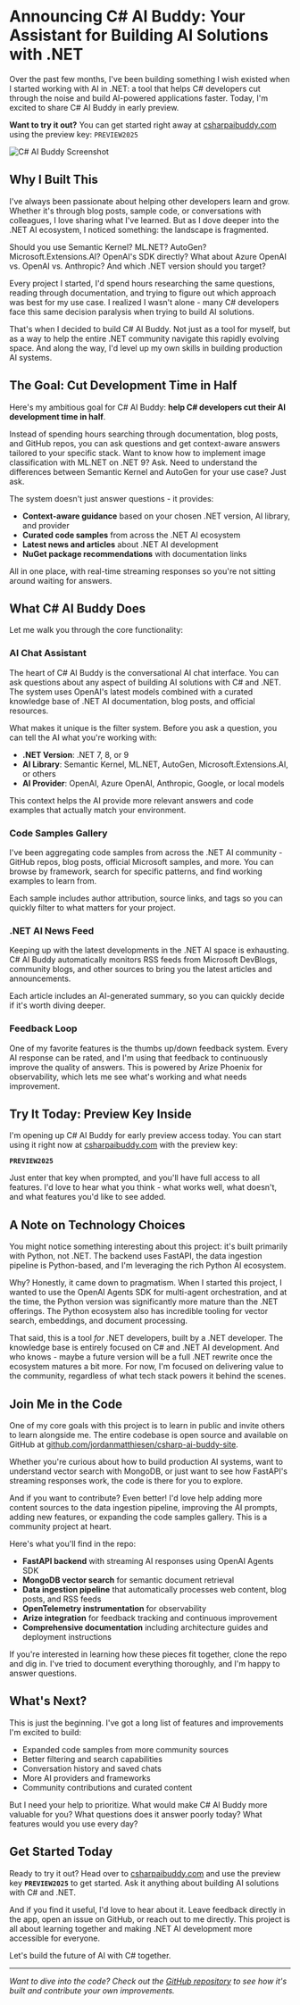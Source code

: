 # Announcing C# AI Buddy: Your Assistant for Building AI Solutions with .NET

Over the past few months, I've been building something I wish existed when I started working with AI in .NET: a tool that helps C# developers cut through the noise and build AI-powered applications faster. Today, I'm excited to share C# AI Buddy in early preview.

**Want to try it out?** You can get started right away at [csharpaibuddy.com](https://csharpaibuddy.com) using the preview key: `PREVIEW2025`

![C# AI Buddy Screenshot](placeholder-for-screenshot.png)

## Why I Built This

I've always been passionate about helping other developers learn and grow. Whether it's through blog posts, sample code, or conversations with colleagues, I love sharing what I've learned. But as I dove deeper into the .NET AI ecosystem, I noticed something: the landscape is fragmented.

Should you use Semantic Kernel? ML.NET? AutoGen? Microsoft.Extensions.AI? OpenAI's SDK directly? What about Azure OpenAI vs. OpenAI vs. Anthropic? And which .NET version should you target?

Every project I started, I'd spend hours researching the same questions, reading through documentation, and trying to figure out which approach was best for my use case. I realized I wasn't alone - many C# developers face this same decision paralysis when trying to build AI solutions.

That's when I decided to build C# AI Buddy. Not just as a tool for myself, but as a way to help the entire .NET community navigate this rapidly evolving space. And along the way, I'd level up my own skills in building production AI systems.

## The Goal: Cut Development Time in Half

Here's my ambitious goal for C# AI Buddy: **help C# developers cut their AI development time in half**.

Instead of spending hours searching through documentation, blog posts, and GitHub repos, you can ask questions and get context-aware answers tailored to your specific stack. Want to know how to implement image classification with ML.NET on .NET 9? Ask. Need to understand the differences between Semantic Kernel and AutoGen for your use case? Just ask.

The system doesn't just answer questions - it provides:
- **Context-aware guidance** based on your chosen .NET version, AI library, and provider
- **Curated code samples** from across the .NET AI ecosystem
- **Latest news and articles** about .NET AI development
- **NuGet package recommendations** with documentation links

All in one place, with real-time streaming responses so you're not sitting around waiting for answers.

## What C# AI Buddy Does

Let me walk you through the core functionality:

### AI Chat Assistant

The heart of C# AI Buddy is the conversational AI chat interface. You can ask questions about any aspect of building AI solutions with C# and .NET. The system uses OpenAI's latest models combined with a curated knowledge base of .NET AI documentation, blog posts, and official resources.

What makes it unique is the filter system. Before you ask a question, you can tell the AI what you're working with:
- **.NET Version**: .NET 7, 8, or 9
- **AI Library**: Semantic Kernel, ML.NET, AutoGen, Microsoft.Extensions.AI, or others
- **AI Provider**: OpenAI, Azure OpenAI, Anthropic, Google, or local models

This context helps the AI provide more relevant answers and code examples that actually match your environment.

### Code Samples Gallery

I've been aggregating code samples from across the .NET AI community - GitHub repos, blog posts, official Microsoft samples, and more. You can browse by framework, search for specific patterns, and find working examples to learn from.

Each sample includes author attribution, source links, and tags so you can quickly filter to what matters for your project.

### .NET AI News Feed

Keeping up with the latest developments in the .NET AI space is exhausting. C# AI Buddy automatically monitors RSS feeds from Microsoft DevBlogs, community blogs, and other sources to bring you the latest articles and announcements.

Each article includes an AI-generated summary, so you can quickly decide if it's worth diving deeper.

### Feedback Loop

One of my favorite features is the thumbs up/down feedback system. Every AI response can be rated, and I'm using that feedback to continuously improve the quality of answers. This is powered by Arize Phoenix for observability, which lets me see what's working and what needs improvement.

## Try It Today: Preview Key Inside

I'm opening up C# AI Buddy for early preview access today. You can start using it right now at [csharpaibuddy.com](https://csharpaibuddy.com) with the preview key:

**`PREVIEW2025`**

Just enter that key when prompted, and you'll have full access to all features. I'd love to hear what you think - what works well, what doesn't, and what features you'd like to see added.

## A Note on Technology Choices

You might notice something interesting about this project: it's built primarily with Python, not .NET. The backend uses FastAPI, the data ingestion pipeline is Python-based, and I'm leveraging the rich Python AI ecosystem.

Why? Honestly, it came down to pragmatism. When I started this project, I wanted to use the OpenAI Agents SDK for multi-agent orchestration, and at the time, the Python version was significantly more mature than the .NET offerings. The Python ecosystem also has incredible tooling for vector search, embeddings, and document processing.

That said, this is a tool *for* .NET developers, built by a .NET developer. The knowledge base is entirely focused on C# and .NET AI development. And who knows - maybe a future version will be a full .NET rewrite once the ecosystem matures a bit more. For now, I'm focused on delivering value to the community, regardless of what tech stack powers it behind the scenes.

## Join Me in the Code

One of my core goals with this project is to learn in public and invite others to learn alongside me. The entire codebase is open source and available on GitHub at [github.com/jordanmatthiesen/csharp-ai-buddy-site](https://github.com/jordanmatthiesen/csharp-ai-buddy-site).

Whether you're curious about how to build production AI systems, want to understand vector search with MongoDB, or just want to see how FastAPI's streaming responses work, the code is there for you to explore.

And if you want to contribute? Even better! I'd love help adding more content sources to the data ingestion pipeline, improving the AI prompts, adding new features, or expanding the code samples gallery. This is a community project at heart.

Here's what you'll find in the repo:
- **FastAPI backend** with streaming AI responses using OpenAI Agents SDK
- **MongoDB vector search** for semantic document retrieval
- **Data ingestion pipeline** that automatically processes web content, blog posts, and RSS feeds
- **OpenTelemetry instrumentation** for observability
- **Arize integration** for feedback tracking and continuous improvement
- **Comprehensive documentation** including architecture guides and deployment instructions

If you're interested in learning how these pieces fit together, clone the repo and dig in. I've tried to document everything thoroughly, and I'm happy to answer questions.

## What's Next?

This is just the beginning. I've got a long list of features and improvements I'm excited to build:
- Expanded code samples from more community sources
- Better filtering and search capabilities
- Conversation history and saved chats
- More AI providers and frameworks
- Community contributions and curated content

But I need your help to prioritize. What would make C# AI Buddy more valuable for you? What questions does it answer poorly today? What features would you use every day?

## Get Started Today

Ready to try it out? Head over to [csharpaibuddy.com](https://csharpaibuddy.com) and use the preview key **`PREVIEW2025`** to get started. Ask it anything about building AI solutions with C# and .NET.

And if you find it useful, I'd love to hear about it. Leave feedback directly in the app, open an issue on GitHub, or reach out to me directly. This project is all about learning together and making .NET AI development more accessible for everyone.

Let's build the future of AI with C# together.

---

*Want to dive into the code? Check out the [GitHub repository](https://github.com/jordanmatthiesen/csharp-ai-buddy-site) to see how it's built and contribute your own improvements.*
